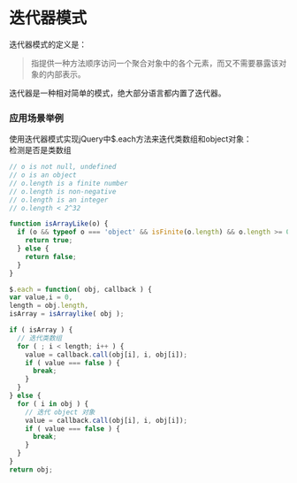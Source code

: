 # 迭代器模式

迭代器模式的定义是：
> 指提供一种方法顺序访问一个聚合对象中的各个元素，而又不需要暴露该对象的内部表示。

迭代器是一种相对简单的模式，绝大部分语言都内置了迭代器。

### 应用场景举例
使用迭代器模式实现jQuery中$.each方法来迭代类数组和object对象：  
检测是否是类数组
```javascript
// o is not null, undefined
// o is an object
// o.length is a finite number
// o.length is non-negative
// o.length is an integer
// o.length < 2^32

function isArrayLike(o) {
  if (o && typeof o === 'object' && isFinite(o.length) && o.length >= 0 && o.length === Math.floor(o.length) && o.length < 4294967296>) {
    return true;
  } else {
    return false;
  }
}
```

``` javascript
$.each = function( obj, callback ) {
var value,i = 0,
length = obj.length,
isArray = isArraylike( obj );

if ( isArray ) {
  // 迭代类数组
  for ( ; i < length; i++ ) {
    value = callback.call(obj[i], i, obj[i]);
    if ( value === false ) {
      break;
    }
  }
} else {
  for ( i in obj ) {
    // 迭代 object 对象
    value = callback.call(obj[i], i, obj[i]);
    if ( value === false ) {
      break;
    }
  }
}
return obj;
```